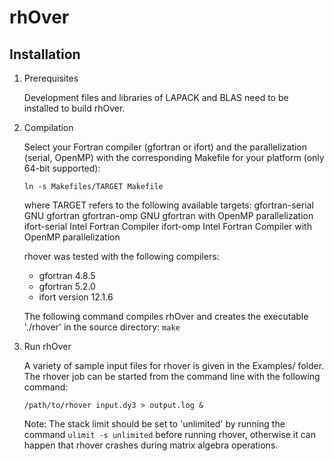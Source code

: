 # rhOver

## Installation

1. Prerequisites

   Development files and libraries of LAPACK and BLAS need to be installed to build rhOver.

2. Compilation

   Select your Fortran compiler (gfortran or ifort) and the parallelization (serial, OpenMP) with the corresponding Makefile for your platform (only 64-bit supported):
   
   `ln -s Makefiles/TARGET Makefile`
    
    where TARGET refers to the following available targets:
	   gfortran-serial		GNU gfortran
	   gfortran-omp		GNU gfortran with OpenMP parallelization
	   ifort-serial		Intel Fortran Compiler
	   ifort-omp		Intel Fortran Compiler with OpenMP parallelization

    rhover was tested with the following compilers:
    * gfortran 4.8.5
    * gfortran 5.2.0
    * ifort version 12.1.6

    The following command compiles rhOver and creates the executable './rhover' in the source directory:
    `make`

3. Run rhOver

    A variety of sample input files for rhover is given in the Examples/ folder.
    The rhover job can be started from the command line with the following command:

    `/path/to/rhover input.dy3 > output.log &`

    Note: 
    The stack limit should be set to 'unlimited' by running the command `ulimit -s unlimited` before running rhover, otherwise it can happen that rhover crashes during matrix algebra operations.
